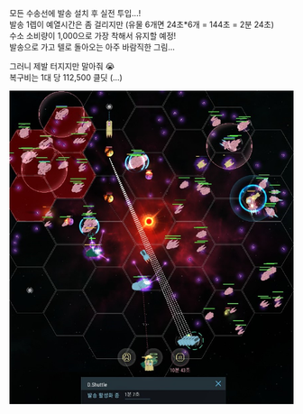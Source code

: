 모든 수송선에 발송 설치 후 실전 투입...!  
발송 1렙이 예열시간은 좀 걸리지만 (유물 6개면 24초*6개 = 144초 = 2분 24초)  
수소 소비량이 1,000으로 가장 착해서 유지할 예정!  
발송으로 가고 텔로 돌아오는 아주 바람직한 그림...  

그러니 제발 터지지만 말아줘 :sob:  
복구비는 1대 당 112,500 클딧 (...)  

![](../assets/20210106_Dispatch_TS.jpg)  
